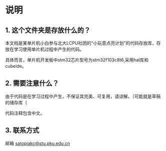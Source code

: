 # 说明

## 1. 这个文件夹是存放什么的？

本文档是某单片机小白参与北大LCPU社团的“小玩意点亮计划”的代码存放库，存放在学习使用单片机过程中产生的代码。

具体而言，单片机开发板中stm32芯片型号为stm32f103c8t6,采用hal库和cubeide。

## 2. 需要注意什么？

由于代码是在学习过程中产生，不保证其完美、可复用，请谅解。（可能就是草稿的储存库（

代码注释包含中文。

## 3. 联系方式

邮箱 satopiakc@stu.pku.edu.cn
